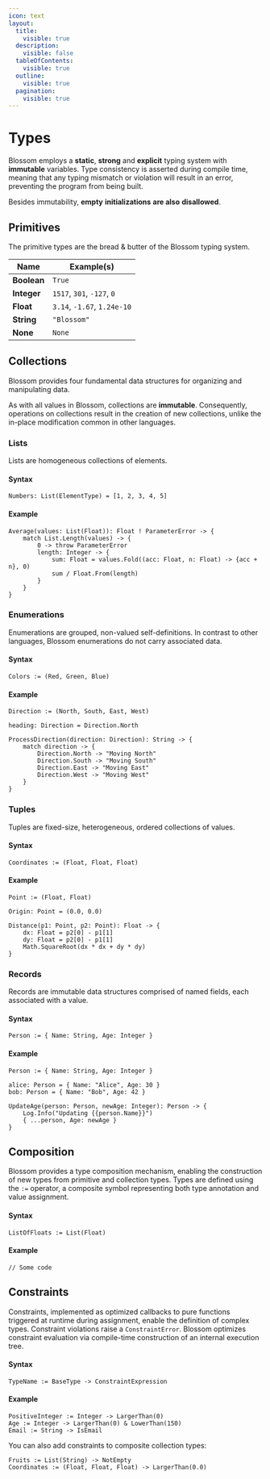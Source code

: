 ```yaml
---
icon: text
layout:
  title:
    visible: true
  description:
    visible: false
  tableOfContents:
    visible: true
  outline:
    visible: true
  pagination:
    visible: true
---
```


# Types

Blossom employs a **static**, **strong** and **explicit** typing system with **immutable** variables. Type consistency is asserted during compile time, meaning that any typing mismatch or violation will result in an error, preventing the program from being built.

Besides immutability, **empty** **initializations** **are also** **disallowed**.

## Primitives

The primitive types are the bread & butter of the Blossom typing system.

| Name        | Example(s)                  |
| ----------- | --------------------------- |
| **Boolean** | `True`                      |
| **Integer** | `1517`, `301`, `-127`, `0`  |
| **Float**   | `3.14`, `-1.67`, `1.24e-10` |
| **String**  | `"Blossom"`                 |
| **None**    | `None`                      |

## Collections

Blossom provides four fundamental data structures for organizing and manipulating data.&#x20;

As with all values in Blossom, collections are **immutable**. Consequently, operations on collections result in the creation of new collections, unlike the in-place modification common in other languages.

### Lists

Lists are homogeneous collections of elements.

#### Syntax

```
Numbers: List(ElementType) = [1, 2, 3, 4, 5]
```

#### Example

```
Average(values: List(Float)): Float ! ParameterError -> {
    match List.Length(values) -> {
        0 -> throw ParameterError
        length: Integer -> {
            sum: Float = values.Fold((acc: Float, n: Float) -> {acc + n}, 0)
            sum / Float.From(length)
        }
    }
}
```

### Enumerations

Enumerations are grouped, non-valued self-definitions. In contrast to other languages, Blossom enumerations do not carry associated data.

#### Syntax

```
Colors := (Red, Green, Blue)
```

#### Example

```
Direction := (North, South, East, West)

heading: Direction = Direction.North

ProcessDirection(direction: Direction): String -> {
    match direction -> {
        Direction.North -> "Moving North"
        Direction.South -> "Moving South"
        Direction.East -> "Moving East"
        Direction.West -> "Moving West"
    }
}
```

### Tuples

Tuples are fixed-size, heterogeneous, ordered collections of values.

#### Syntax

```
Coordinates := (Float, Float, Float)
```

#### Example

```
Point := (Float, Float)

Origin: Point = (0.0, 0.0)

Distance(p1: Point, p2: Point): Float -> {
    dx: Float = p2[0] - p1[1]
    dy: Float = p2[0] - p1[1]
    Math.SquareRoot(dx * dx + dy * dy) 
}
```

### Records

Records are immutable data structures comprised of named fields, each associated with a value.

#### Syntax

```
Person := { Name: String, Age: Integer }
```

#### Example

```
Person := { Name: String, Age: Integer }

alice: Person = { Name: "Alice", Age: 30 }
bob: Person = { Name: "Bob", Age: 42 }

UpdateAge(person: Person, newAge: Integer): Person -> {
    Log.Info("Updating {{person.Name}}")
    { ...person, Age: newAge }
}
```

## Composition

Blossom provides a type composition mechanism, enabling the construction of new types from primitive and collection types. Types are defined using the `:=` operator, a composite symbol representing both type annotation and value assignment.

#### Syntax

```
ListOfFloats := List(Float)
```

#### Example

```
// Some code
```

## Constraints

Constraints, implemented as optimized callbacks to pure functions triggered at runtime during assignment, enable the definition of complex types. Constraint violations raise a `ConstraintError`. Blossom optimizes constraint evaluation via compile-time construction of an internal execution tree.

#### Syntax

```
TypeName := BaseType -> ConstraintExpression
```

#### Example

```
PositiveInteger := Integer -> LargerThan(0)
Age := Integer -> LargerThan(0) & LowerThan(150)
Email := String -> IsEmail
```

You can also add constraints to composite collection types:

```
Fruits := List(String) -> NotEmpty 
Coordinates := (Float, Float, Float) -> LargerThan(0.0)
```
